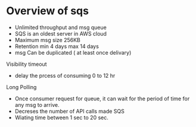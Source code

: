 # Overview of sqs

* Unlimited throughput and msg queue
* SQS is an oldest server in AWS cloud
* Maximum msg size 256KB
* Retention min 4 days max 14 days
* msg Can be duplicated ( at least once delivary)

Visibility timeout 
* delay the prcess of consuming 0 to 12 hr

Long Polling 
* Once consumer request for queue, it can wait for the period of time for any msg to arrive.
* Decreses the number of API calls made SQS
* Wiating time between 1 sec to 20 sec.
